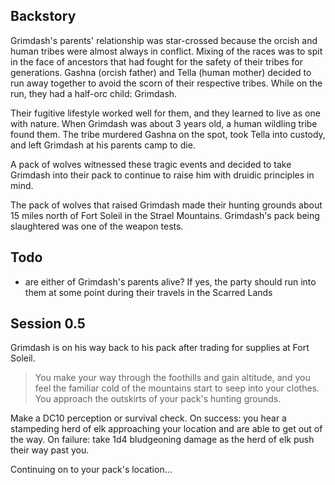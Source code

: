 ## Backstory

Grimdash's parents' relationship was star-crossed because the orcish and human tribes were almost always in conflict.
Mixing of the races was to spit in the face of ancestors that had fought for the safety of their tribes for generations.
Gashna (orcish father) and Tella (human mother) decided to run away together to avoid the scorn of their respective tribes.
While on the run, they had a half-orc child: Grimdash.

Their fugitive lifestyle worked well for them, and they learned to live as one with nature.
When Grimdash was about 3 years old, a human wildling tribe found them.
The tribe murdered Gashna on the spot, took Tella into custody, and left Grimdash at his parents camp to die.

A pack of wolves witnessed these tragic events and decided to take Grimdash into their pack to continue to raise him with druidic principles in mind.

The pack of wolves that raised Grimdash made their hunting grounds about 15 miles north of Fort Soleil in the Strael Mountains.
Grimdash's pack being slaughtered was one of the weapon tests.

## Todo

 - are either of Grimdash's parents alive? If yes, the party should run into them at some point during their travels in the Scarred Lands

## Session 0.5

Grimdash is on his way back to his pack after trading for supplies at Fort Soleil.

> You make your way through the foothills and gain altitude, and you feel the familiar cold of the mountains start to seep into your clothes.
> You approach the outskirts of your pack's hunting grounds.

Make a DC10 perception or survival check.
On success: you hear a stampeding herd of elk approaching your location and are able to get out of the way.
On failure: take 1d4 bludgeoning damage as the herd of elk push their way past you.

Continuing on to your pack's location...
